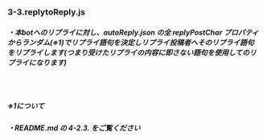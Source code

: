 ### 3-3.replytoReply.js
##### ・本botへのリプライに対し、autoReply.json の全 replyPostChar プロパティからランダム(※1)でリプライ語句を決定しリプライ投稿者へそのリプライ語句をリプライします(つまり受けたリプライの内容に即さない語句を使用してのリプライになります)
### 　
##### ※1について
##### ・README.md の 4-2.3. をご覧ください

